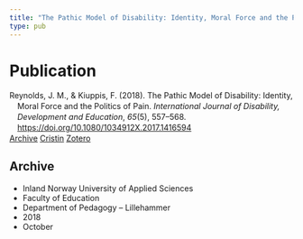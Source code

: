 ```yaml
---
title: "The Pathic Model of Disability: Identity, Moral Force and the Politics of Pain"
type: pub
---
```

<h1>Publication</h1>
<article id="csl-bib-container-PLQLE2W6" class="csl-bib-container">
  <div class="csl-bib-body" style="line-height: 1.35; padding-left: 1em; text-indent:-1em;">
  <div class="csl-entry">Reynolds, J. M., &amp; Kiuppis, F. (2018). The Pathic Model of Disability: Identity, Moral Force and the Politics of Pain. <i>International Journal of Disability, Development and Education</i>, <i>65</i>(5), 557&#x2013;568. <a href="https://doi.org/10.1080/1034912X.2017.1416594">https://doi.org/10.1080/1034912X.2017.1416594</a></div>
</div>
  <div class="csl-bib-buttons">
    <a href="#taxonomy-article-PLQLE2W6" class="csl-bib-button">Archive</a>
    <a href="https://app.cristin.no/results/show.jsf?id=1620684" alt="Cristin URL" class="csl-bib-button">Cristin</a>
    <a href="http://zotero.org/groups/5022929/items/PLQLE2W6" alt="Zotero URL" class="csl-bib-button">Zotero</a>
  </div>
  <div id="csl-bib-meta-container-PLQLE2W6"></div>
</article>
<div id="csl-bib-meta-PLQLE2W6" class="csl-bib-meta">
  <article id="taxonomy-article-PLQLE2W6" class="taxonomy-article">
    <h1>Archive</h1>
    <ul>
      <li>Inland Norway University of Applied Sciences</li>
      <li>Faculty of Education</li>
      <li>Department of Pedagogy – Lillehammer</li>
      <li>2018</li>
      <li>October</li>
    </ul>
  </article>
</div>

